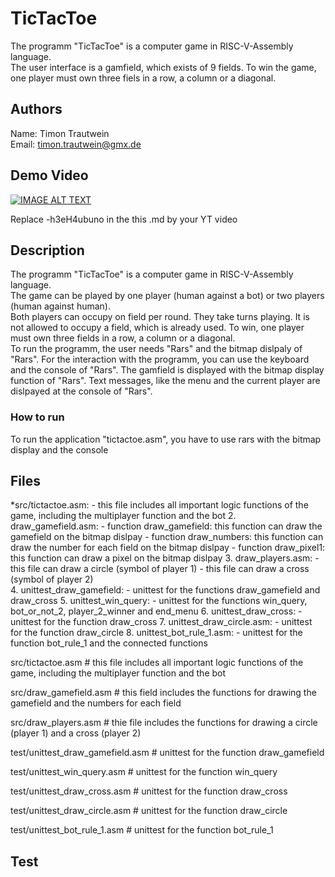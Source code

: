 # TicTacToe

The programm "TicTacToe" is a computer game in RISC-V-Assembly language.<br>
The user interface is a gamfield, which exists of 9 fields. To win the game, one player must own three fiels in a row, a column or a diagonal. <br>


## Authors

Name: Timon Trautwein <br>
Email: timon.trautwein@gmx.de

## Demo Video

[![IMAGE ALT TEXT](http://img.youtube.com/vi/-h3eH4ubuno/0.jpg)](http://www.youtube.com/watch?v=-h3eH4ubuno "Video Title")

Replace -h3eH4ubuno in the this .md by your YT video

## Description

The programm "TicTacToe" is a computer game in RISC-V-Assembly language.<br>
The game can be played by one player (human against a bot) or two players (human against human). <br>
Both players can occupy on field per round. They take turns playing. It is not allowed to occupy a field, which is already used. To win, one player must own three fields in a row, a column or a diagonal.<br>
To run the programm, the user needs "Rars" and the bitmap dislpaly of "Rars". For the interaction with the programm, you can use the keyboard and the console of "Rars". The gamfield is displayed with the bitmap display function of "Rars". Text messages, like the menu and the current player are dislpayed at the console of "Rars". <br>




### How to run

To run the application "tictactoe.asm", you have to use rars with the bitmap display and the console

## Files
*src/tictactoe.asm: 
    - this file includes all important logic functions of the game, including the multiplayer function and the bot
2. draw_gamefield.asm:
    - function draw_gamefield: this function can draw the gamefield on the bitmap dislpay
    - function draw_numbers: this function can draw the number for each field on the bitmap dislpay
    - function draw_pixel1: this function can draw a pixel on the bitmap dislpay
3. draw_players.asm:
    - this file can draw a circle (symbol of player 1)
    - this file can draw a cross (symbol of player 2)
     <br> 
4. unittest_draw_gamefield:
    - unittest for the functions draw_gamefield and draw_cross
5. unittest_win_query:
    - unittest for the functions win_query, bot_or_not_2, player_2_winner and end_menu
6. unittest_draw_cross:
    - unittest for the function draw_cross
7. unittest_draw_circle.asm:
    - unittest for the function draw_circle
8. unittest_bot_rule_1.asm:
    - unittest for the function bot_rule_1 and the connected functions
     
     
src/tictactoe.asm   # this file includes all important logic functions of the game, including the multiplayer function and the bot

src/draw_gamefield.asm # this field includes the functions for drawing the gamefield and the numbers for each field

src/draw_players.asm # thie file includes the functions for drawing a circle (player 1) and a cross (player 2)

test/unittest_draw_gamefield.asm  # unittest for the function draw_gamefield

test/unittest_win_query.asm  # unittest for the function win_query

test/unittest_draw_cross.asm  # unittest for the function draw_cross

test/unittest_draw_circle.asm  # unittest for the function draw_circle

test/unittest_bot_rule_1.asm  # unittest for the function bot_rule_1



## Test




